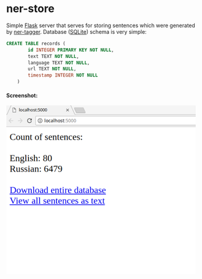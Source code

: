 # ner-store

Simple [Flask](http://flask.pocoo.org/) server that serves for storing sentences which were generated by [ner-tagger](https://github.com/livelace/ner-tagger). Database ([SQLite](https://www.sqlite.org)) schema is very simple:

```sql
CREATE TABLE records (
        id INTEGER PRIMARY KEY NOT NULL,
        text TEXT NOT NULL,
        language TEXT NOT NULL,
        url TEXT NOT NULL,
        timestamp INTEGER NOT NULL
    )
```

#### Screenshot:

![screenshot](screenshot.png)